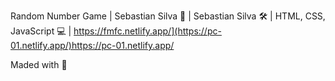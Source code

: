 Random Number Game | Sebastian Silva
👦 | Sebastian Silva
🛠 | HTML, CSS, JavaScript
💻 | https://fmfc.netlify.app/](https://pc-01.netlify.app/)https://pc-01.netlify.app/

Maded with 💜
